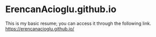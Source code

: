 # ErencanAcioglu.github.io
This is my basic resume; you can access it through the following link.
https://erencanacioglu.github.io/
